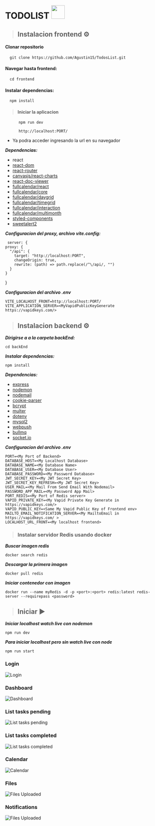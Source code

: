 # TODOLIST <img src="https://i.postimg.cc/Gmm9k3Vv/logo.png" width="43px">

> ## Instalacion frontend ⚙

#### Clonar repositorio

      git clone https://github.com/Agustin15/TodosList.git

#### Navegar hasta frontend:

      cd frontend

#### Instalar dependencias:

      npm install

> #### Iniciar la aplicacion

          npm run dev

          http://localhost:PORT/

- Ya podra acceder ingresando la url en su navegador

**_Dependencias:_**

- react
- [react-dom](https://github-com.translate.goog/facebook/react?_x_tr_sl=en&_x_tr_tl=es&_x_tr_hl=es&_x_tr_pto=tc)
- [react-router](https://github.com/remix-run/react-router)
- [canvasjs/react-charts](https://canvasjs.com/react-charts/)
- [react-doc-viewer](https://github.com/cyntler/react-doc-viewer)
- [fullcalendar/react](https://fullcalendar.io/docs/react)
- [fullcalendar/core](https://fullcalendar.io/docs/react)
- [fullcalendar/daygrid](https://fullcalendar.io/docs/react)
- [fullcalendar/timegrid](https://fullcalendar.io/docs/react)
- [fullcalendar/interaction](https://fullcalendar.io/docs/react)
- [fullcalendar/multimonth](https://fullcalendar.io/docs/react)
- [styled-components](https://github.com/styled-components/styled-components)
- [sweetalert2](https://sweetalert2.github.io/)

**_Configuracion del proxy, archivo vite.config:_**

     server: {
    proxy: {
      "/api": {
        target: "http://localhost:PORT",
        changeOrigin: true,
        rewrite: (path) => path.replace(/^\/api/, "")
      }
    }

}

**_Configuracion del archivo .env_**

    VITE_LOCALHOST_FRONT=http://localhost:PORT/
    VITE_APPLICATION_SERVER=<MyVapidPublicKeyGenerate https://vapidkeys.com/>

> ## Instalacion backend ⚙

**_Dirigirse a a la carpeta backEnd:_**

    cd backEnd

**_Instalar dependencias:_**

    npm install

**_Dependencias:_**

- [express](https://github.com/expressjs/express)
- [nodemon](https://github.com/remy/nodemon)
- [nodemail](https://github.com/nomospace/nodemail)
- [cookie-parser](https://github.com/expressjs/cookie-parser)
- [bcrypt](https://github.com/kelektiv/node.bcrypt.js)
- [multer](https://github.com/expressjs/multer)
- [dotenv](https://github.com/motdotla/dotenv)
- [mysql2](https://sidorares.github.io/node-mysql2/docs)
- [webpush](https://github-com.translate.goog/web-push-libs/web-push?_x_tr_sl=en&_x_tr_tl=es&_x_tr_hl=es&_x_tr_pto=tc#readme)
- [bullmq](https://docs.bullmq.io/)
- [socket.io](https://github.com/socketio/socket.io)

**_Configuracion del archivo .env_**

    PORT=<My Port of Backend>
    DATABASE_HOST=<My Localhost Database>
    DATABASE_NAME=<My Database Name>
    DATABASE_USER=<My Database User>
    DATABASE_PASSWORD=<My Password Database>
    JWT_SECRET_KEY=<My JWT Secret Key>
    JWT_SECRET_KEY_REFRESH=<My JWT Secret Key>
    USER_MAIL=<My Mail From Send Email With Nodemail>
    PASSWORD_APP_MAIL=<My Password App Mail>
    PORT_REDIS=<My Port of Redis server>
    VAPID_PRIVATE_KEY=<My Vapid Private Key Generate in https://vapidkeys.com/>
    VAPID_PUBLIC_KEY=<Same My Vapid Public Key of Frontend env>
    MAILTO_EMAIL_NOTIFICATION_SERVER=<My MailtoEmail in https://vapidkeys.com/ >
    LOCALHOST_URL_FRONT=<My localhost frontend>

> ### Instalar servidor Redis usando docker

**_Buscar imagen redis_**

    docker search redis

**_Descargar la primera imagen_**

    docker pull redis

**_Iniciar contenedor con imagen_**

    docker run --name myRedis -d -p <port>:<port> redis:latest redis-server --requirepass <password>

> ## Iniciar ▶

**_Iniciar localhost watch live con nodemon_**

    npm run dev

**_Para iniciar localhost pero sin watch live con node_**

    npm run start

### Login

![Login](capturesApp/loginCapture.jpg)

### Dashboard

![Dashboard](capturesApp/dashboardCapture.jpg)

### List tasks pending

![List tasks pending](capturesApp/listTasksCapture.jpg)

### List tasks completed

![List tasks completed](capturesApp/listTasksCompletedCapture.jpg)

### Calendar

![Calendar](capturesApp/calendarCapture.jpg)

### Files

![Files Uploaded](capturesApp/filesCapture.jpg)

### Notifications

![Files Uploaded](capturesApp/notificationsCapture.jpg)
